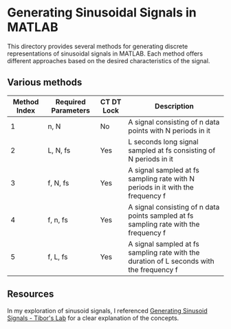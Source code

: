 # Generating Sinusoidal Signals in MATLAB
This directory provides several methods for generating discrete representations of sinusoidal signals in MATLAB. 
Each method offers different approaches based on the desired characteristics of the signal.


## Various methods
| Method Index | Required Parameters | CT DT Lock | Description |
|--------------|----------------------|------------|-------------|
| 1            | n, N                 | No         | A signal consisting of n data points with N periods in it |
| 2            | L, N, fs             | Yes        | L seconds long signal sampled at fs consisting of N periods in it |
| 3            | f, N, fs             | Yes        | A signal sampled at fs sampling rate with N periods in it with the frequency f |
| 4            | f, n, fs             | Yes        | A signal consisting of n data points sampled at fs sampling rate with the frequency f |
| 5            | f, L, fs             | Yes        | A signal sampled at fs sampling rate with the duration of L seconds with the frequency f |

## Resources
In my exploration of sinusoid signals, I referenced [Generating Sinusoid Signals - Tibor's Lab](https://tiborsimon.io) for a clear explanation of the concepts.
